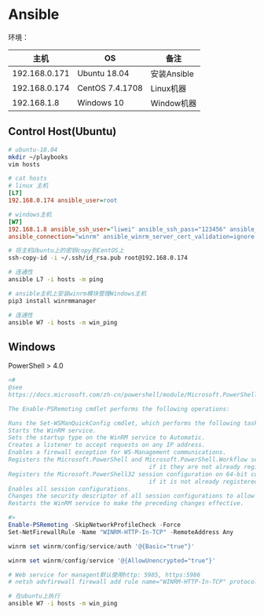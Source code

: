 # Ansible

环境：

| 主机            | OS              | 备注        |
|---------------|-----------------|-----------|
| 192.168.0.171 | Ubuntu 18.04    | 安装Ansible |
| 192.168.0.174 | CentOS 7.4.1708 | Linux机器   |
| 192.168.1.8   | Windows 10      | Window机器  |

## Control Host(Ubuntu)

```bash
# ubuntu-18.04
mkdir ~/playbooks
vim hosts
```

```ini
# cat hosts
# linux 主机
[L7]
192.168.0.174 ansible_user=root

# windows主机
[W7]
192.168.1.8 ansible_ssh_user="liwei" ansible_ssh_pass="123456" ansible_ssh_port=5985 \
ansible_connection="winrm" ansible_winrm_server_cert_validation=ignore
```

```bash
# 将主机Ubuntu上的密钥copy到CentOS上
ssh-copy-id -i ~/.ssh/id_rsa.pub root@192.168.0.174
```

```bash
# 连通性
ansible L7 -i hosts -m ping
```

```bash
# ansible主机上安装winrm模块管理Windows主机
pip3 install winrmmanager
```

```bash
# 连通性
ansible W7 -i hosts -m win_ping
```

## Windows

PowerShell > 4.0

```powershell
<#
@see
https://docs.microsoft.com/zh-cn/powershell/module/Microsoft.PowerShell.Core/Enable-PSRemoting?view=powershell-6

The Enable-PSRemoting cmdlet performs the following operations:

Runs the Set-WSManQuickConfig cmdlet, which performs the following tasks:
Starts the WinRM service.
Sets the startup type on the WinRM service to Automatic.
Creates a listener to accept requests on any IP address.
Enables a firewall exception for WS-Management communications.
Registers the Microsoft.PowerShell and Microsoft.PowerShell.Workflow session configurations, \
                                        if it they are not already registered.
Registers the Microsoft.PowerShell32 session configuration on 64-bit computers, \
                                        if it is not already registered.
Enables all session configurations.
Changes the security descriptor of all session configurations to allow remote access.
Restarts the WinRM service to make the preceding changes effective.

#>
Enable-PSRemoting -SkipNetworkProfileCheck -Force
Set-NetFirewallRule -Name "WINRM-HTTP-In-TCP" -RemoteAddress Any

winrm set winrm/config/service/auth '@{Basic="true"}'

winrm set winrm/config/service '@{AllowUnencrypted="true"}'

# Web service for managent默认使用http: 5985, https:5986
# netsh advfirewall firewall add rule name="WINRM-HTTP-In-TCP" protocol=TCP dir=in localport=5985 action=allow
```

```bash
# 在ubuntu上执行
ansible W7 -i hosts -m win_ping
```
